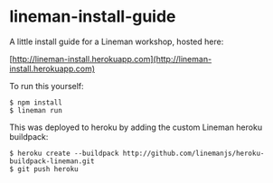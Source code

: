 # lineman-install-guide

A little install guide for a Lineman workshop, hosted here:

[http://lineman-install.herokuapp.com](http://lineman-install.herokuapp.com)

To run this yourself:

```
$ npm install
$ lineman run
```

This was deployed to heroku by adding the custom Lineman heroku buildpack:

```
$ heroku create --buildpack http://github.com/linemanjs/heroku-buildpack-lineman.git
$ git push heroku
```
